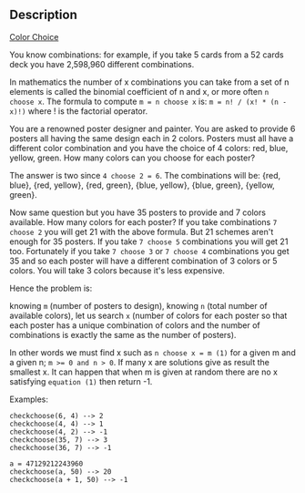## Description

[Color Choice](https://www.codewars.com/kata/color-choice)

You know combinations: for example, if you take 5 cards from a 52 cards deck you have 2,598,960 different combinations.

In mathematics the number of x combinations you can take from a set of n elements is called the binomial coefficient of n and x, or more often `n choose x`. The formula to compute `m = n choose x` is: `m = n! / (x! * (n - x)!)` where ! is the factorial operator.

You are a renowned poster designer and painter. You are asked to provide 6 posters all having the same design each in 2 colors. Posters must all have a different color combination and you have the choice of 4 colors: red, blue, yellow, green. How many colors can you choose for each poster?

The answer is two since `4 choose 2 = 6`. The combinations will be: {red, blue}, {red, yellow}, {red, green}, {blue, yellow}, {blue, green}, {yellow, green}.

Now same question but you have 35 posters to provide and 7 colors available. How many colors for each poster? If you take combinations `7 choose 2` you will get 21 with the above formula. But 21 schemes aren't enough for 35 posters. If you take `7 choose 5` combinations you will get 21 too. Fortunately if you take `7 choose 3` or `7 choose 4` combinations you get 35 and so each poster will have a different combination of 3 colors or 5 colors. You will take 3 colors because it's less expensive.

Hence the problem is:

knowing `m` (number of posters to design), knowing `n` (total number of available colors), let us search `x` (number of colors for each poster so that each poster has a unique combination of colors and the number of combinations is exactly the same as the number of posters).

In other words we must find x such as `n choose x = m (1)` for a given m and a given n; `m >= 0 and n > 0`. If many x are solutions give as result the smallest x. It can happen that when m is given at random there are no x satisfying `equation (1)` then return -1.

Examples:
```
checkchoose(6, 4) --> 2
checkchoose(4, 4) --> 1
checkchoose(4, 2) --> -1
checkchoose(35, 7) --> 3
checkchoose(36, 7) --> -1

a = 47129212243960
checkchoose(a, 50) --> 20
checkchoose(a + 1, 50) --> -1
```